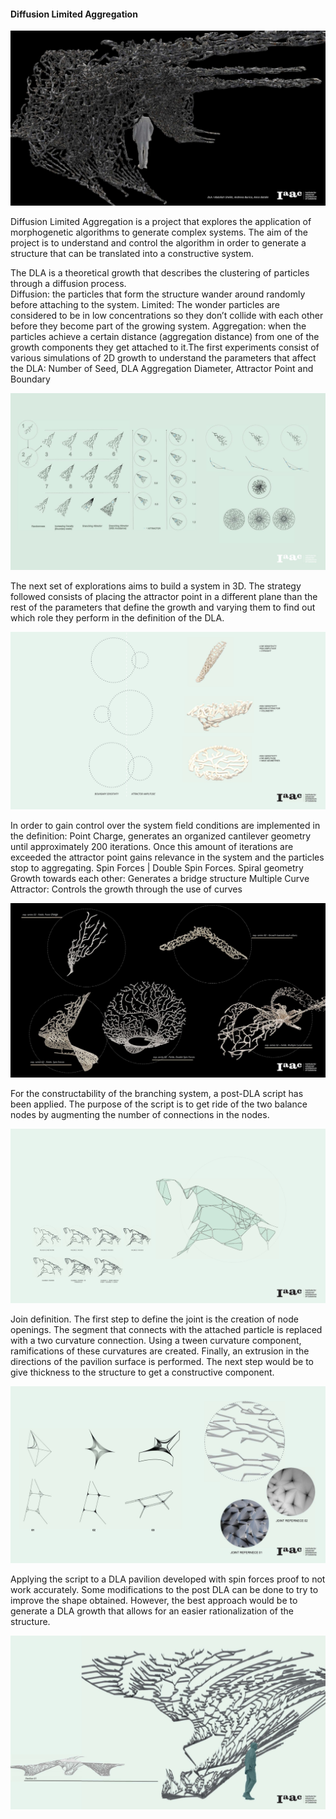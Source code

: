 #### Diffusion Limited Aggregation


![Principals](./doc/Presentation/00.jpg)


Diffusion Limited Aggregation is a project that explores the application of morphogenetic algorithms to generate complex systems. The aim of the project is to understand and control the algorithm in order to generate a structure that can be translated into a constructive system.

The DLA is a theoretical growth that describes the clustering of particles through a diffusion process.  
Diffusion: the particles that form the structure wander around randomly before attaching to the system.
Limited: The wonder particles are considered to be in low concentrations so they don’t collide with each other before they become part of the growing system.
Aggregation: when the particles achieve a certain distance (aggregation distance) from one of the growth components they get attached to it.The first experiments consist of various simulations of 2D growth to understand the parameters that affect the DLA: Number of Seed, DLA Aggregation Diameter, Attractor Point and Boundary

![Principals](./doc/Presentation/02.jpg)




The next set of explorations aims to build a system in 3D. The strategy followed consists of placing the attractor point in a different plane than the rest of the parameters that define the growth and varying them to find out which role they perform in the definition of the DLA.

![Principals](./doc/Presentation/03.jpg)




In order to gain control over the system field conditions are implemented in the definition:
Point Charge, generates an organized cantilever geometry until approximately 200 iterations. Once this amount of iterations are exceeded the attractor point gains relevance in the system and the particles stop to aggregating.
Spin Forces | Double Spin Forces. Spiral geometry
Growth towards each other: Generates a bridge structure
Multiple Curve Attractor: Controls the growth through the use of curves

![Principals](./doc/Presentation/04.jpg)




For the constructability of the branching system, a post-DLA script has been applied. The purpose of the script is to get ride of the two balance nodes by augmenting the number of connections in the nodes.

![Principals](./doc/Presentation/05.jpg)




Join definition. The first step to define the joint is the creation of node openings. The segment that connects with the attached particle is replaced with a two curvature connection. Using a tween curvature component, ramifications of these curvatures are created. Finally, an extrusion in the directions of the pavilion surface is performed. The next step would be to give thickness to the structure to get a constructive component.

![Principals](./doc/Presentation/06.jpg)




Applying the script to a DLA pavilion developed with spin forces proof to not work accurately. Some modifications to the post DLA can be done to try to improve the shape obtained. However, the best approach would be to generate a DLA growth that allows for an easier rationalization of the structure.

![Principals](./doc/Presentation/07.jpg)
